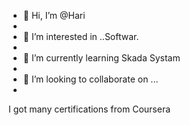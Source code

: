 - 👋 Hi, I’m @Hari
- 
- 👀 I’m interested in ..Softwar.
- 
- 🌱 I’m currently learning Skada Systam 
- 
- 💞️ I’m looking to collaborate on ...
- 
I got many certifications from Coursera
<!---
oper7/oper7 is a ✨ special ✨ repository because its `README.md` (this file) appears on your GitHub profile.
You can click the Preview link to take a look at your changes.
--->
